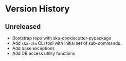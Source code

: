 # Version History

## Unreleased

* Bootstrap repo with ska-cookiecutter-pypackage
* Add `ska-dlm` CLI tool with initial set of sub-commands.
* Add base exceptions
* Add DB access utility functions

